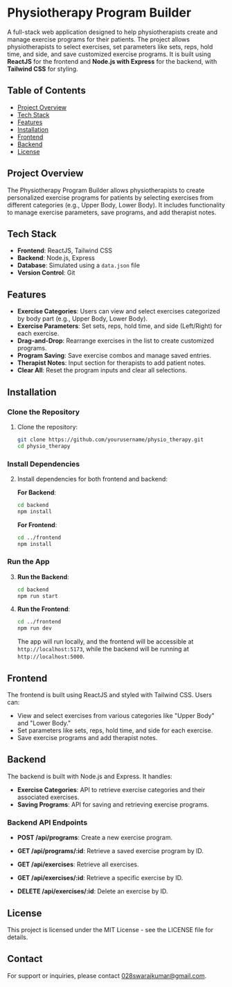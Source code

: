 # Physiotherapy Program Builder

A full-stack web application designed to help physiotherapists create and manage exercise programs for their patients. The project allows physiotherapists to select exercises, set parameters like sets, reps, hold time, and side, and save customized exercise programs. It is built using **ReactJS** for the frontend and **Node.js with Express** for the backend, with **Tailwind CSS** for styling.

## Table of Contents

- [Project Overview](#project-overview)
- [Tech Stack](#tech-stack)
- [Features](#features)
- [Installation](#installation)
- [Frontend](#frontend)
- [Backend](#backend)
- [License](#license)

## Project Overview

The Physiotherapy Program Builder allows physiotherapists to create personalized exercise programs for patients by selecting exercises from different categories (e.g., Upper Body, Lower Body). It includes functionality to manage exercise parameters, save programs, and add therapist notes.

## Tech Stack

- **Frontend**: ReactJS, Tailwind CSS
- **Backend**: Node.js, Express
- **Database**: Simulated using a `data.json` file
- **Version Control**: Git

## Features

- **Exercise Categories**: Users can view and select exercises categorized by body part (e.g., Upper Body, Lower Body).
- **Exercise Parameters**: Set sets, reps, hold time, and side (Left/Right) for each exercise.
- **Drag-and-Drop**: Rearrange exercises in the list to create customized programs.
- **Program Saving**: Save exercise combos and manage saved entries.
- **Therapist Notes**: Input section for therapists to add patient notes.
- **Clear All**: Reset the program inputs and clear all selections.

## Installation

### Clone the Repository

1. Clone the repository:
    ```sh
    git clone https://github.com/yourusername/physio_therapy.git
    cd physio_therapy
    ```

### Install Dependencies

2. Install dependencies for both frontend and backend:

    **For Backend**:
    ```sh
    cd backend
    npm install
    ```

    **For Frontend**:
    ```sh
    cd ../frontend
    npm install
    ```

### Run the App

3. **Run the Backend**:
    ```sh
    cd backend
    npm run start
    ```

4. **Run the Frontend**:
    ```sh
    cd ../frontend
    npm run dev
    ```

    The app will run locally, and the frontend will be accessible at `http://localhost:5173`, while the backend will be running at `http://localhost:5000`.

## Frontend

The frontend is built using ReactJS and styled with Tailwind CSS. Users can:

- View and select exercises from various categories like "Upper Body" and "Lower Body."
- Set parameters like sets, reps, hold time, and side for each exercise.
- Save exercise programs and add therapist notes.

## Backend

The backend is built with Node.js and Express. It handles:

- **Exercise Categories**: API to retrieve exercise categories and their associated exercises.
- **Saving Programs**: API for saving and retrieving exercise programs.

### Backend API Endpoints

- **POST /api/programs**: Create a new exercise program.
  
- **GET /api/programs/:id**: Retrieve a saved exercise program by ID.
  
- **GET /api/exercises**: Retrieve all exercises.
  
- **GET /api/exercises/:id**: Retrieve a specific exercise by ID.
  
- **DELETE /api/exercises/:id**: Delete an exercise by ID.


## License

This project is licensed under the MIT License - see the LICENSE file for details.

## Contact

For support or inquiries, please contact [028swarajkumar@gmail.com](mailto:028swarajkumar@gmail.com).
